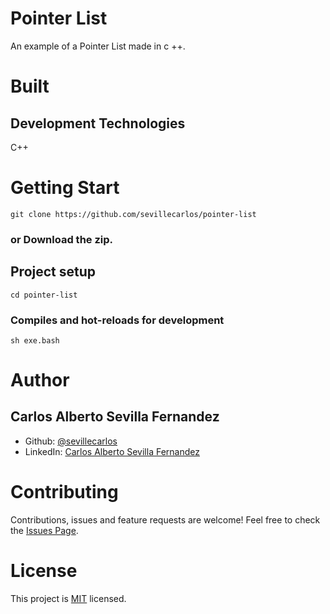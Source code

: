 # Pointer List
An example of a Pointer List made in c ++.

# Built
## Development Technologies
C++

# Getting Start
```
git clone https://github.com/sevillecarlos/pointer-list
```
### or Download the zip.
## Project setup
```
cd pointer-list
```
### Compiles and hot-reloads for development
```
sh exe.bash
```

# Author
## Carlos Alberto Sevilla Fernandez
* Github: [@sevillecarlos](https://github.com/sevillecarlos)
* LinkedIn: [Carlos Alberto Sevilla Fernandez](https://github.com/sevillecarlos)

# Contributing
Contributions, issues and feature requests are welcome!
Feel free to check the [Issues Page](https://github.com/sevillecarlos/pointer-list/issues).

# License
This project is [MIT](https://opensource.org/licenses/MIT) licensed.




